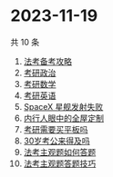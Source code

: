 # 2023-11-19

共 10 条

<!-- BEGIN -->
<!-- 最后更新时间 Sun Nov 19 2023 12:08:50 GMT+0800 (China Standard Time) -->

1. [法考备考攻略](https://www.zhihu.com/search?q=%E6%B3%95%E8%80%83%E5%A4%87%E8%80%83%E6%94%BB%E7%95%A5)
1. [考研政治](https://www.zhihu.com/search?q=%E8%80%83%E7%A0%94%E6%94%BF%E6%B2%BB)
1. [考研数学](https://www.zhihu.com/search?q=%E8%80%83%E7%A0%94%E6%95%B0%E5%AD%A6)
1. [考研英语](https://www.zhihu.com/search?q=%E8%80%83%E7%A0%94%E8%8B%B1%E8%AF%AD)
1. [SpaceX 星舰发射失败](https://www.zhihu.com/search?q=SpaceX%20%E6%98%9F%E8%88%B0%E5%8F%91%E5%B0%84%E5%A4%B1%E8%B4%A5)
1. [内行人眼中的全屋定制](https://www.zhihu.com/search?q=%E5%86%85%E8%A1%8C%E4%BA%BA%E7%9C%BC%E4%B8%AD%E7%9A%84%E5%85%A8%E5%B1%8B%E5%AE%9A%E5%88%B6)
1. [考研需要买平板吗](https://www.zhihu.com/search?q=%E8%80%83%E7%A0%94%E9%9C%80%E8%A6%81%E4%B9%B0%E5%B9%B3%E6%9D%BF%E5%90%97)
1. [30岁考公来得及吗](https://www.zhihu.com/search?q=30%E5%B2%81%E8%80%83%E5%85%AC%E6%9D%A5%E5%BE%97%E5%8F%8A%E5%90%97)
1. [法考主观题如何答题](https://www.zhihu.com/search?q=%E6%B3%95%E8%80%83%E4%B8%BB%E8%A7%82%E9%A2%98%E5%A6%82%E4%BD%95%E7%AD%94%E9%A2%98)
1. [法考主观题答题技巧](https://www.zhihu.com/search?q=%E6%B3%95%E8%80%83%E4%B8%BB%E8%A7%82%E9%A2%98%E7%AD%94%E9%A2%98%E6%8A%80%E5%B7%A7)

<!-- END -->
